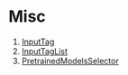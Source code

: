 # Misc

1. [InputTag](input_tag/README.md)
2. [InputTagList](input_tag_list/README.md)
3. [PretrainedModelsSelector](pretrained_models_selector/README.md)
